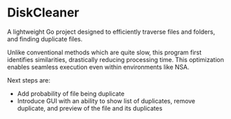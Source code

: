 # DiskCleaner

A lightweight Go project designed to efficiently traverse files and folders, and finding duplicate files.

Unlike conventional methods which are quite slow, this program first identifies similarities, drastically reducing processing time.
This optimization enables seamless execution even within environments like NSA.

Next steps are:
* Add probability of file being duplicate
* Introduce GUI with an ability to show list of duplicates, remove duplicate, and preview of the file and its duplicates

